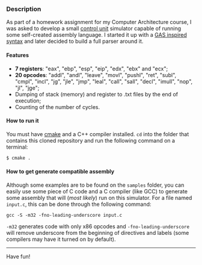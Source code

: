 ### Description

As part of a homework assignment for my Computer Architecture course, I was asked to develop a small [control unit](https://en.wikipedia.org/wiki/Control_unit) simulator capable of running some self-created assembly language. I started it up with a [GAS inspired syntax](https://en.wikibooks.org/wiki/X86_Assembly/GAS_Syntax) and later decided to build a full parser around it. 

#### Features

- **7 registers**: "eax", "ebp", "esp", "eip", "edx", "ebx" and "ecx";
- **20 opcodes**: "addl", "andl", "leave", "movl", "pushl", "ret", "subl", "cmpl", "incl", "jg", "jle", "jmp", "leal", "call", "sall", "decl", "imull", "nop", "jl", "jge";
- Dumping of stack (memory) and register to .txt files by the end of execution;
- Counting of the number of cycles.

#### How to run it

You must have [cmake](https://cmake.org) and a C++ compiler installed. `cd` into the folder that contains this cloned repository and run the following command on a terminal:

```sh
$ cmake .
```

#### How to get generate compatible assembly

Although some examples are to be found on the `samples` folder, you can easily use some piece of C code and a C compiler (like GCC) to generate some assembly that will (*most likely*) run on this simulator. For a file named `input.c`, this can be done through the following command:

```shell
gcc -S -m32 -fno-leading-underscore input.c
```

`-m32` generates code with only x86 opcodes and `-fno-leading-underscore` will remove underscore from the beginning of directives and labels (some compilers may have it turned on by default).

------

Have fun!
